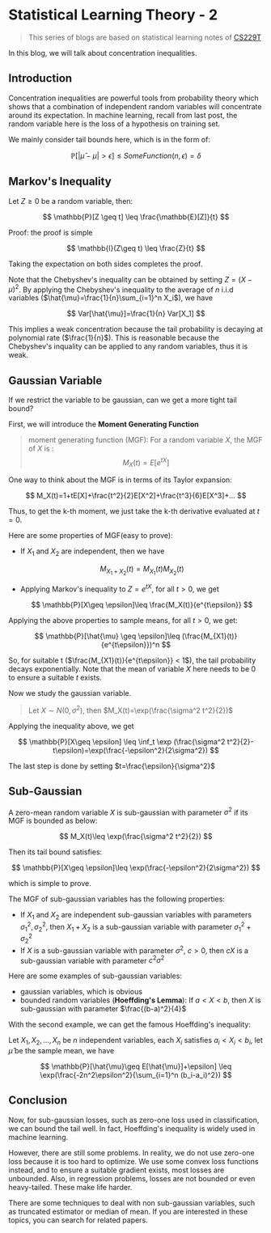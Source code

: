 # Statistical Learning Theory - 2
>This series of blogs are based on statistical learning notes of [CS229T](https://github.com/percyliang/cs229t)

In this blog, we will talk about concentration inequalities.

## Introduction
Concentration inequalities are powerful tools from probability theory which shows that a combination of independent random variables will concentrate around its expectation. In machine learning, recall from last post, the random variable here is the loss of a hypothesis on training set.

We mainly consider tail bounds here, which is in the form of:

$$
\mathbb{P}[|\hat{\mu}-\mu|\gt \epsilon] \leq SomeFunction(n, \epsilon) = \delta
$$

## Markov's Inequality
Let $Z \geq 0$ be a random variable, then:

$$
\mathbb{P}[Z \geq t] \leq \frac{\mathbb{E}[Z]}{t}
$$

Proof: the proof is simple

$$
\mathbb{I}(Z\geq t) \leq \frac{Z}{t}
$$

Taking the expectation on both sides completes the proof.

Note that the Chebyshev's inequality can be obtained by setting $Z=(X-\mu)^2$. By applying the Chebyshev's inequality to the average of $n$ i.i.d variables ($\hat{\mu}=\frac{1}{n}\sum_{i=1}^n X_i$), we have 

$$
Var[\hat{\mu}]=\frac{1}{n} Var[X_1]
$$

This implies a weak concentration because the tail probability is decaying at polynomial rate ($\frac{1}{n}$). This is reasonable because the Chebyshev's inquality can be applied to any random variables, thus it is weak.

## Gaussian Variable
If we restrict the variable to be gaussian, can we get a more tight tail bound?

First, we will introduce the **Moment Generating Function**

>moment generating function (MGF): For a random variable $X$, the MGF of $X$ is : 
$$
M_X(t)=E[e^{tX}]
$$

One way to think about the MGF is in terms of its Taylor expansion:

$$
M_X(t)=1+tE[X]+\frac{t^2}{2}E[X^2]+\frac{t^3}{6}E[X^3]+...
$$

Thus, to get the k-th moment, we just take the k-th derivative evaluated at $t=0$.

Here are some properties of MGF(easy to prove):
- If $X_1$ and $X_2$ are independent, then we have
  
  $$
  M_{X_1+X_2}(t)=M_{X_1}(t)M_{X_2}(t)
  $$

- Applying Markov's inequality to $Z=e^{tX}$, for all $t>0$, we get
  
  $$
  \mathbb{P}[X\geq \epsilon]\leq \frac{M_X(t)}{e^{t\epsilon}}
  $$

Applying the above properties to sample means, for all $t>0$, we get:

$$
\mathbb{P}[\hat{\mu} \geq \epsilon]\leq (\frac{M_{X1}(t)}{e^{t\epsilon}})^n
$$

So, for suitable t ($\frac{M_{X1}(t)}{e^{t\epsilon}} < 1$), the tail probability decays exponentially. Note that the mean of variable $X$ here needs to be 0 to ensure a suitable $t$ exists.

Now we study the gaussian variable.
>Let $X\sim N(0, \sigma^2)$, then $M_X(t)=\exp(\frac{\sigma^2 t^2}{2})$

Applying the inequality above, we get

$$
\mathbb{P}[X\geq \epsilon] \leq \inf_t \exp (\frac{\sigma^2 t^2}{2}-t\epsilon)=\exp(\frac{-\epsilon^2}{2\sigma^2})
$$

The last step is done by setting $t=\frac{\epsilon}{\sigma^2}$

## Sub-Gaussian
A zero-mean random variable $X$ is sub-gaussian with parameter $\sigma^2$ if its MGF is bounded as below:

$$
M_X(t)\leq \exp(\frac{\sigma^2 t^2}{2})
$$

Then its tail bound satisfies:

$$
\mathbb{P}[X\geq \epsilon]\leq \exp(\frac{-\epsilon^2}{2\sigma^2})
$$

which is simple to prove.

The MGF of sub-gaussian variables has the following properties:
- If $X_1$ and $X_2$ are independent sub-gaussian variables with parameters $\sigma_1^2,\sigma_2^2$, then $X_1+X_2$ is a sub-gaussian variable with parameter $\sigma_1^2+\sigma_2^2$
- If $X$ is a sub-gaussian variable with parameter $\sigma^2$, $c>0$, then $cX$ is a sub-gaussian variable with parameter $c^2\sigma^2$

Here are some examples of sub-gaussian variables:
- gaussian variables, which is obvious
- bounded random variables (**Hoeffding's Lemma**): If $a<X<b$, then $X$ is sub-gaussian with parameter $\frac{(b-a)^2}{4}$

With the second example, we can get the famous Hoeffding's inequality:

Let $X_1,X_2,...,X_n$ be $n$ independent variables, each $X_i$ satisfies $a_i<X_i<b_i$, let $\hat{\mu}$ be the sample mean, we have

$$
\mathbb{P}[\hat{\mu}\geq E[\hat{\mu}]+\epsilon] \leq \exp(\frac{-2n^2\epsilon^2}{\sum_{i=1}^n (b_i-a_i)^2})
$$

## Conclusion
Now, for sub-gaussian losses, such as zero-one loss used in classification, we can bound the tail well. In fact, Hoeffding's inequality is widely used in machine learning.

However, there are still some problems. In reality, we do not use zero-one loss because it is too hard to optimize. We use some convex loss functions instead, and to ensure a suitable gradient exists, most losses are unbounded. Also, in regression problems, losses are not bounded or even heavy-tailed. These make life harder.

There are some techniques to deal with non sub-gaussian variables, such as truncated estimator or median of mean. If you are interested in these topics, you can search for related papers.